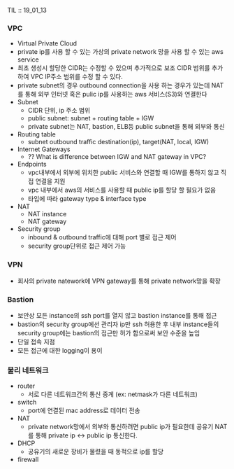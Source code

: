 TIL :: 19_01_13

### VPC
- Virtual Private Cloud
- private ip를 사용 할 수 있는 가상의 private network 망을 사용 할 수 있는 aws service
- 최초 생성시 할당한 CIDR는 수정할 수 있으며 추가적으로 보조 CIDR 범위를 추가하여 VPC IP주소 범위를 수정 할 수 있다.
- private subnet의 경우 outbound connection을 사용 하는 경우가 있는데 NAT를 통해 외부 인터넷 혹은 pulic ip를 사용하는 aws 서비스(S3)와 연결한다
- Subnet
  - CIDR 단위, ip 주소 범위
  - public subnet: subnet + routing table + IGW
  - private subnet는 NAT, bastion, ELB등 public subnet을 통해 외부와 통신
- Routing table
  - subnet outbound traffic destination(ip), target(NAT, local, IGW)
- Internet Gateways
  - ?? What is difference between IGW and NAT gateway in VPC?
- Endpoints
  - vpc내부에서 외부에 위치한 public 서비스와 연결할 때 IGW를 통하지 않고 직접 연결을 지원
  - vpc 내부에서 aws의 서비스를 사용할 때 public ip를 할당 할 필요가 없음
  - 타입에 따라 gateway type & interface type
- NAT
  - NAT instance
  - NAT gateway
- Security group
  - inbound & outbound traffic에 대해 port 별로 접근 제어
  - security group단위로 접근 제어 가능
  
### VPN
- 회사의 private natework에 VPN gateway를 통해 private network망을 확장

### Bastion
- 보안상 모든 instance의 ssh port를 열지 않고 bastion instance를 통해 접근
- bastion의 security group에선 관리자 ip만 ssh 허용한 후 내부 instance들의 security group에는 bastion의 접근만 허가 함으로써 보안 수준을 높임
- 단일 접속 지점
- 모든 접근에 대한 logging이 용이

### 물리 네트워크
- router
  - 서로 다른 네트워크간의 통신 중계 (ex: netmask가 다른 네트워크)
- switch
  - port에 연결된 mac address로 데이터 전송
- NAT
  - private network망에서 외부와 통신하려면 public ip가 필요한데 공유기 NAT를 통해 private ip <-> public ip 통신한다.
- DHCP
  - 공유기의 새로운 장비가 물렸을 때 동적으로 ip를 할당
- firewall